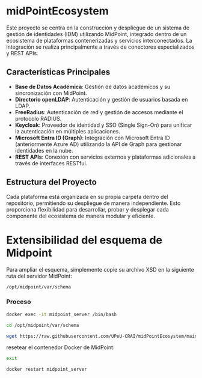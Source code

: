# midPointEcosystem

Este proyecto se centra en la construcción y despliegue de un sistema de gestión de identidades (IDM) utilizando MidPoint, integrado dentro de un ecosistema de plataformas contenerizadas y servicios interconectados. La integración se realiza principalmente a través de conectores especializados y REST APIs.

## Características Principales

- **Base de Datos Académica**: Gestión de datos académicos y su sincronización con MidPoint.
- **Directorio openLDAP**: Autenticación y gestión de usuarios basada en LDAP.
- **FreeRadius**: Autenticación de red y gestión de accesos mediante el protocolo RADIUS.
- **Keycloak**: Proveedor de identidad y SSO (Single Sign-On) para unificar la autenticación en múltiples aplicaciones.
- **Microsoft Entra ID (Graph)**: Integración con Microsoft Entra ID (anteriormente Azure AD) utilizando la API de Graph para gestionar identidades en la nube.
- **REST APIs**: Conexión con servicios externos y plataformas adicionales a través de interfaces RESTful.

## Estructura del Proyecto

Cada plataforma está organizada en su propia carpeta dentro del repositorio, permitiendo su despliegue de manera independiente. Esto proporciona flexibilidad para desarrollar, probar y desplegar cada componente del ecosistema de manera modular y eficiente.

# Extensibilidad del esquema de Midpoint
Para ampliar el esquema, simplemente copie su archivo XSD en la siguiente ruta del servidor MidPoint:

`/opt/midpoint/var/schema`

### Proceso

```bash
docker exec -it midpoint_server /bin/bash
```

```bash
cd /opt/midpoint/var/schema
```

```bash
wget https://raw.githubusercontent.com/UPeU-CRAI/midPointEcosystem/main/initial-objects/schema-extensibility-upeu.xsd
```

resetear el contenedor Docker de MidPoint:

```bash
exit

docker restart midpoint_server
```
